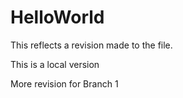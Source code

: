 # HelloWorld
This reflects a revision made to the file.

This is a local version

More revision for Branch 1
